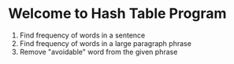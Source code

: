 # Welcome to Hash Table Program
1. Find frequency of words in a sentence
2. Find frequency of words in a large paragraph phrase
3. Remove "avoidable" word from the given phrase
